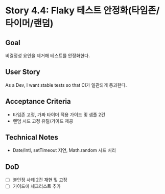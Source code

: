 # Story 4.4: Flaky 테스트 안정화(타임존/타이머/랜덤)

## Goal
비결정성 요인을 제거해 테스트를 안정화한다.

## User Story
As a Dev, I want stable tests so that CI가 일관되게 통과한다.

## Acceptance Criteria
- 타임존 고정, 가짜 타이머 적용 가이드 및 샘플 2건
- 랜덤 시드 고정 유틸/가이드 제공

## Technical Notes
- Date/Intl, setTimeout 지연, Math.random 시드 처리

## DoD
- [ ] 불안정 사례 2건 재현 및 고정
- [ ] 가이드에 체크리스트 추가
